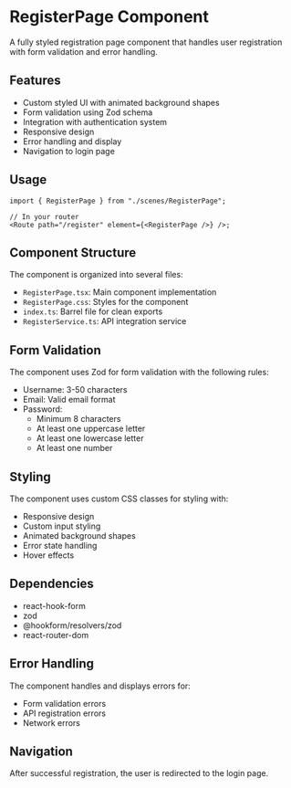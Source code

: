 # RegisterPage Component

A fully styled registration page component that handles user registration with form validation and error handling.

## Features

- Custom styled UI with animated background shapes
- Form validation using Zod schema
- Integration with authentication system
- Responsive design
- Error handling and display
- Navigation to login page

## Usage

```tsx
import { RegisterPage } from "./scenes/RegisterPage";

// In your router
<Route path="/register" element={<RegisterPage />} />;
```

## Component Structure

The component is organized into several files:

- `RegisterPage.tsx`: Main component implementation
- `RegisterPage.css`: Styles for the component
- `index.ts`: Barrel file for clean exports
- `RegisterService.ts`: API integration service

## Form Validation

The component uses Zod for form validation with the following rules:

- Username: 3-50 characters
- Email: Valid email format
- Password:
  - Minimum 8 characters
  - At least one uppercase letter
  - At least one lowercase letter
  - At least one number

## Styling

The component uses custom CSS classes for styling with:

- Responsive design
- Custom input styling
- Animated background shapes
- Error state handling
- Hover effects

## Dependencies

- react-hook-form
- zod
- @hookform/resolvers/zod
- react-router-dom

## Error Handling

The component handles and displays errors for:

- Form validation errors
- API registration errors
- Network errors

## Navigation

After successful registration, the user is redirected to the login page.
